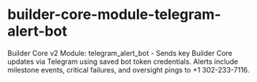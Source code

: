 # builder-core-module-telegram-alert-bot
Builder Core v2 Module: telegram_alert_bot - Sends key Builder Core updates via Telegram using saved bot token credentials. Alerts include milestone events, critical failures, and oversight pings to +1 302-233-7116.

